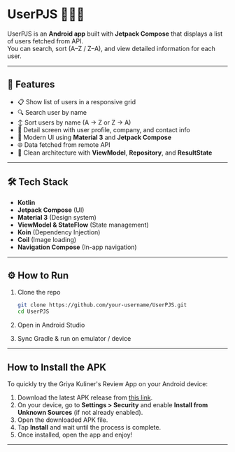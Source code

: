# UserPJS 👩‍💻📱

UserPJS is an **Android app** built with **Jetpack Compose** that displays a list of users fetched from API.  
You can search, sort (A–Z / Z–A), and view detailed information for each user.

---

## 🚀 Features
- 📋 Show list of users in a responsive grid
- 🔍 Search user by name
- ↕️ Sort users by name (A → Z or Z → A)
- 👤 Detail screen with user profile, company, and contact info
- 🎨 Modern UI using **Material 3** and **Jetpack Compose**
- 🌐 Data fetched from remote API
- 🧪 Clean architecture with **ViewModel**, **Repository**, and **ResultState**

---

## 🛠️ Tech Stack
- **Kotlin**  
- **Jetpack Compose** (UI)  
- **Material 3** (Design system)  
- **ViewModel & StateFlow** (State management)  
- **Koin** (Dependency Injection)  
- **Coil** (Image loading)  
- **Navigation Compose** (In-app navigation)

---

## ⚙️ How to Run
1. Clone the repo
   ```bash
   git clone https://github.com/your-username/UserPJS.git
   cd UserPJS
2. Open in Android Studio

3. Sync Gradle & run on emulator / device
   
---

## How to Install the APK
To quickly try the Griya Kuliner's Review App on your Android device:
1. Download the latest APK release from [this link](https://github.com/nabilaakhairunnisa/pjsusers/raw/refs/heads/master/PJSUsers.apk).
2. On your device, go to **Settings > Security** and enable **Install from Unknown Sources** (if not already enabled).
3. Open the downloaded APK file.
4. Tap **Install** and wait until the process is complete.
5. Once installed, open the app and enjoy!

---
